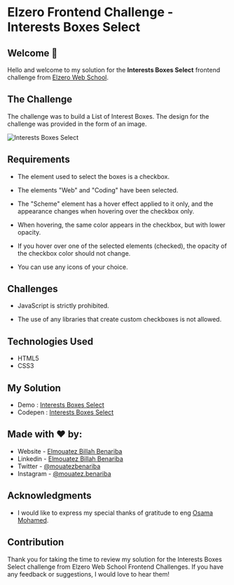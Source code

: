 # Elzero Frontend Challenge - Interests Boxes Select

## Welcome 👋

Hello and welcome to my solution for the **Interests Boxes Select** frontend challenge from [Elzero Web School](https://elzero.org/category/challenges/front-end-challenges/).

## The Challenge

The challenge was to build a List of Interest Boxes. The design for the challenge was provided in the form of an image.

![Interests Boxes Select](https://elzero.org/wp-content/uploads/2022/10/interests-boxes-select.png)

## Requirements

- The element used to select the boxes is a checkbox.

- The elements "Web" and "Coding" have been selected.

- The "Scheme" element has a hover effect applied to it only, and the appearance changes when hovering over the checkbox only.

- When hovering, the same color appears in the checkbox, but with lower opacity.

- If you hover over one of the selected elements (checked), the opacity of the checkbox color should not change.

- You can use any icons of your choice.

## Challenges

- JavaScript is strictly prohibited.

- The use of any libraries that create custom checkboxes is not allowed.

## Technologies Used

- HTML5
- CSS3

## My Solution

- Demo : [Interests Boxes Select](https://mouatezbenariba.github.io/Elzero-Frontend-Challenges/interests-boxes-select/)
- Codepen : [Interests Boxes Select](https://codepen.io/mouatezbenariba/pen/VwVbBOv)

## Made with ❤ by:

- Website - [Elmouatez Billah Benariba](https://www.mouatezbenariba.me/)
- Linkedin - [Elmouatez Billah Benariba](https://www.linkedin.com/in/mouatezbenariba/)
- Twitter - [@mouatezbenariba](https://twitter.com/mouatezbenariba)
- Instagram - [@mouatez.benariba](https://www.instagram.com/mouatez.benariba/)

## Acknowledgments

- I would like to express my special thanks of gratitude to eng [Osama Mohamed](https://github.com/OsamaElzero).

## Contribution

Thank you for taking the time to review my solution for the Interests Boxes Select challenge from Elzero Web School Frontend Challenges. If you have any feedback or suggestions, I would love to hear them!
